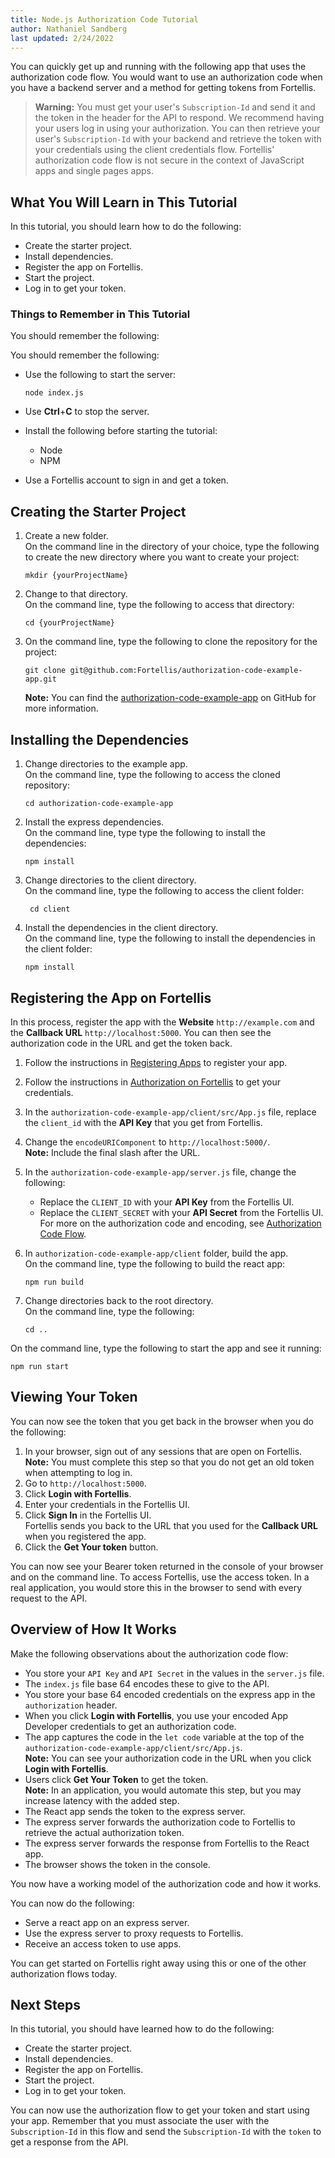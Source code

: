 ```yaml
---
title: Node.js Authorization Code Tutorial
author: Nathaniel Sandberg
last updated: 2/24/2022
---
```


You can quickly get up and running with the following app that uses the authorization code flow.
You would want to use an authorization code when you have a backend server and a method for getting tokens from Fortellis.

> **Warning:**
> You must get your user's `Subscription-Id` and send it and the token in the header for the API to respond.
> We recommend having your users log in using your authorization.
> You can then retrieve your user's `Subscription-Id` with your backend and retrieve the token with your credentials using the client credentials flow.
> Fortellis' authorization code flow is not secure in the context of JavaScript apps and single pages apps.

## What You Will Learn in This Tutorial

In this tutorial, you should learn how to do the following:

* Create the starter project.
* Install dependencies.
* Register the app on Fortellis.
* Start the project.
* Log in to get your token.

### Things to Remember in This Tutorial

You should remember the following:

You should remember the following:

* Use the following to start the server:  

    ```curl
    node index.js
    ```

* Use **Ctrl**+**C** to stop the server.
* Install the following before starting the tutorial:
    * Node
    * NPM
* Use a Fortellis account to sign in and get a token.

## Creating the Starter Project

1. Create a new folder.  
    On the command line in the directory of your choice, type the following to create the new directory
    where you want to create your project:

    ```curl
    mkdir {yourProjectName}
    ```

1. Change to that directory.  
    On the command line, type the following to access that directory:

    ```curl
    cd {yourProjectName}
    ```

1. On the command line, type the following to clone the repository for the project:

    ```curl
    git clone git@github.com:Fortellis/authorization-code-example-app.git
    ```

    **Note:** You can find the [authorization-code-example-app](https://github.com/Fortellis/authorization-code-example-app) on GitHub for more information.

## Installing the Dependencies

1. Change directories to the example app.  
    On the command line, type the following to access the cloned repository:

    ```curl
    cd authorization-code-example-app
    ```

1. Install the express dependencies.  
    On the command line, type type the following to install the dependencies:

    ```curl
    npm install
    ```

1. Change directories to the client directory.  
    On the command line, type the following to access the client folder:

    ```curl
     cd client
     ```

1. Install the dependencies in the client directory.  
    On the command line, type the following to install the dependencies in the client folder:

    ```cur
    npm install
    ```

## Registering the App on Fortellis

In this process, register the app with the **Website** `http://example.com` and the **Callback URL** `http://localhost:5000`.
You can then see the authorization code in the URL and get the token back.

1. Follow the instructions in [Registering Apps](/docs/tutorials/app-lifecycle/registering-apps) to register your app.  
1. Follow the instructions in [Authorization on Fortellis](/docs/tutorials/solution-integration/auth) to get your credentials.
1. In the `authorization-code-example-app/client/src/App.js` file, replace the `client_id` with the **API Key** that you get from Fortellis.
1. Change the `encodeURIComponent` to `http://localhost:5000/`.  
    **Note:** Include the final slash after the URL.
1. In the `authorization-code-example-app/server.js` file, change the following:  
    * Replace the `CLIENT_ID` with your **API Key** from the Fortellis UI.  
    * Replace the `CLIENT_SECRET` with your **API Secret** from the Fortellis UI.  
    For more on the authorization code and encoding, see [Authorization Code Flow](/docs/tutorials/solution-integration/authorization-code-flow).
1. In `authorization-code-example-app/client` folder, build the app.  
    On the command line, type the following to build the react app:

    ```curl
    npm run build
    ```

1. Change directories back to the root directory.  
    On the command line, type the following:

    ```curl
    cd ..
    ```

On the command line, type the following to start the app and see it running:

```curl
npm run start
```

## Viewing Your Token

You can now see the token that you get back in the browser when you do the following:

1. In your browser, sign out of any sessions that are open on Fortellis.  
    **Note:** You must complete this step so that you do not get an old token when attempting to log in.
1. Go to `http://localhost:5000`.
1. Click **Login with Fortellis**.
1. Enter your credentials in the Fortellis UI.
1. Click **Sign In** in the Fortellis UI.  
    Fortellis sends you back to the URL that you used for the **Callback URL** when you registered the app.
1. Click the **Get Your token** button.

You can now see your Bearer token returned in the console of your browser and on the command line.
To access Fortellis, use the access token. In a real application, you would store this in the browser to send with every request to the API.

## Overview of How It Works

Make the following observations about the authorization code flow:

* You store your `API Key` and `API Secret` in the values in the `server.js` file.
* The `index.js` file base 64 encodes these to give to the API.
* You store your base 64 encoded credentials on the express app in the `authorization` header.
* When you click **Login with Fortellis**,
    you use your encoded App Developer credentials to get an authorization code.
* The app captures the code in the `let code` variable at the top of the `authorization-code-example-app/client/src/App.js`.  
    **Note:** You can see your authorization code in the URL when you click **Login with Fortellis**.
* Users click **Get Your Token** to get the token.  
    **Note:** In an application, you would automate this step,
    but you may increase latency with the added step.
* The React app sends the token to the express server.
* The express server forwards the authorization code to Fortellis to retrieve the actual authorization token.
* The express server forwards the response from Fortellis to the React app.
* The browser shows the token in the console.

You now have a working model of the authorization code and how it works.

You can now do the following:

* Serve a react app on an express server.  
* Use the express server to proxy requests to Fortellis.  
* Receive an access token to use apps.  

You can get started on Fortellis right away using this or one of the other authorization flows today.

## Next Steps

In this tutorial, you should have learned how to do the following:

* Create the starter project.
* Install dependencies.
* Register the app on Fortellis.
* Start the project.
* Log in to get your token.

You can now use the authorization flow to get your token and start using your app.
Remember that you must associate the user with the `Subscription-Id` in this flow and send the `Subscription-Id` with the `token` to get a response from the API.
